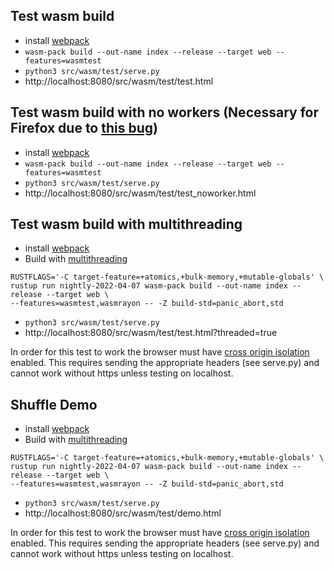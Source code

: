 <!--
SPDX-FileCopyrightText: 2022 David Ruescas <david@sequentech.io>
SPDX-FileCopyrightText: 2022 Eduardo Robles <edu@sequentech.io>

SPDX-License-Identifier: AGPL-3.0-only
-->
## Test wasm build

* install [webpack](https://rustwasm.github.io/wasm-pack/installer/)
* `wasm-pack build --out-name index --release --target web --features=wasmtest`
* `python3 src/wasm/test/serve.py`
* http://localhost:8080/src/wasm/test/test.html

## Test wasm build with no workers (Necessary for Firefox due to [this bug](https://bugzilla.mozilla.org/show_bug.cgi?id=1247687))

* install [webpack](https://rustwasm.github.io/wasm-pack/installer/)
* `wasm-pack build --out-name index --release --target web --features=wasmtest`
* `python3 src/wasm/test/serve.py`
* http://localhost:8080/src/wasm/test/test_noworker.html

## Test wasm build with multithreading

* install [webpack](https://rustwasm.github.io/wasm-pack/installer/)
* Build with [multithreading](https://github.com/GoogleChromeLabs/wasm-bindgen-rayon)
```
RUSTFLAGS='-C target-feature=+atomics,+bulk-memory,+mutable-globals' \ 
rustup run nightly-2022-04-07 wasm-pack build --out-name index --release --target web \ 
--features=wasmtest,wasmrayon -- -Z build-std=panic_abort,std
```
* `python3 src/wasm/test/serve.py`
* http://localhost:8080/src/wasm/test/test.html?threaded=true

In order for this test to work the browser must have [cross origin isolation](https://web.dev/cross-origin-isolation-guide/) enabled. This requires sending the appropriate headers (see serve.py)
and cannot work without https unless testing on localhost.

## Shuffle Demo

* install [webpack](https://rustwasm.github.io/wasm-pack/installer/)
* Build with [multithreading](https://github.com/GoogleChromeLabs/wasm-bindgen-rayon)
```
RUSTFLAGS='-C target-feature=+atomics,+bulk-memory,+mutable-globals' \ 
rustup run nightly-2022-04-07 wasm-pack build --out-name index --release --target web \ 
--features=wasmtest,wasmrayon -- -Z build-std=panic_abort,std
```
* `python3 src/wasm/test/serve.py`
* http://localhost:8080/src/wasm/test/demo.html

In order for this test to work the browser must have [cross origin isolation](https://web.dev/cross-origin-isolation-guide/) enabled. This requires sending the appropriate headers (see serve.py)
and cannot work without https unless testing on localhost.